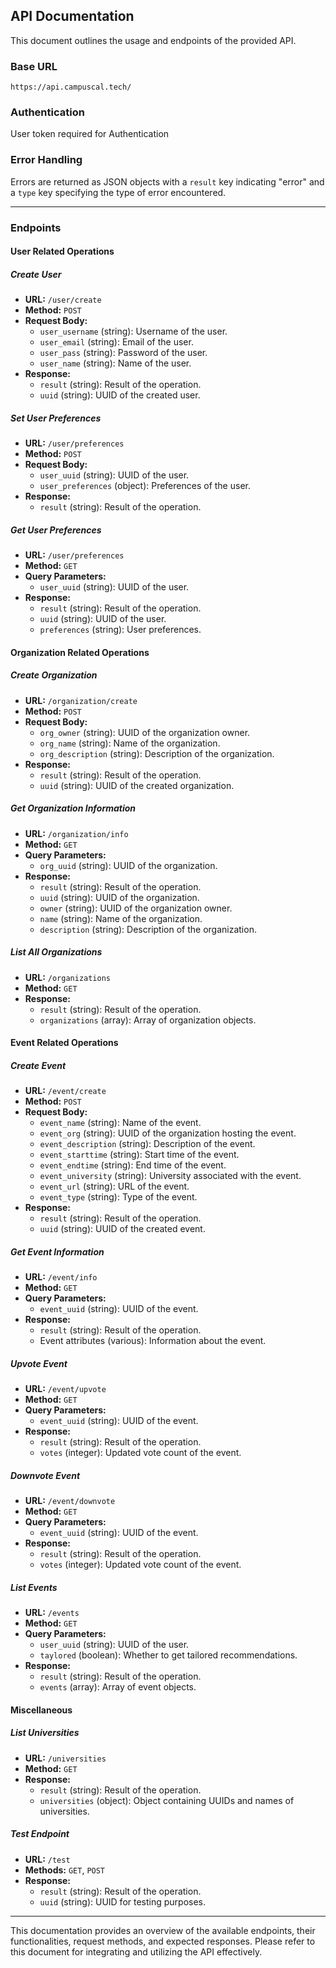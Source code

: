 ## API Documentation

This document outlines the usage and endpoints of the provided API.

### Base URL
```
https://api.campuscal.tech/
```

### Authentication
User token required for Authentication

### Error Handling
Errors are returned as JSON objects with a `result` key indicating "error" and a `type` key specifying the type of error encountered.

---

### Endpoints

#### User Related Operations

##### Create User
- **URL:** `/user/create`
- **Method:** `POST`
- **Request Body:**
  - `user_username` (string): Username of the user.
  - `user_email` (string): Email of the user.
  - `user_pass` (string): Password of the user.
  - `user_name` (string): Name of the user.
- **Response:**
  - `result` (string): Result of the operation.
  - `uuid` (string): UUID of the created user.

##### Set User Preferences
- **URL:** `/user/preferences`
- **Method:** `POST`
- **Request Body:**
  - `user_uuid` (string): UUID of the user.
  - `user_preferences` (object): Preferences of the user.
- **Response:**
  - `result` (string): Result of the operation.

##### Get User Preferences
- **URL:** `/user/preferences`
- **Method:** `GET`
- **Query Parameters:**
  - `user_uuid` (string): UUID of the user.
- **Response:**
  - `result` (string): Result of the operation.
  - `uuid` (string): UUID of the user.
  - `preferences` (string): User preferences.

#### Organization Related Operations

##### Create Organization
- **URL:** `/organization/create`
- **Method:** `POST`
- **Request Body:**
  - `org_owner` (string): UUID of the organization owner.
  - `org_name` (string): Name of the organization.
  - `org_description` (string): Description of the organization.
- **Response:**
  - `result` (string): Result of the operation.
  - `uuid` (string): UUID of the created organization.

##### Get Organization Information
- **URL:** `/organization/info`
- **Method:** `GET`
- **Query Parameters:**
  - `org_uuid` (string): UUID of the organization.
- **Response:**
  - `result` (string): Result of the operation.
  - `uuid` (string): UUID of the organization.
  - `owner` (string): UUID of the organization owner.
  - `name` (string): Name of the organization.
  - `description` (string): Description of the organization.

##### List All Organizations
- **URL:** `/organizations`
- **Method:** `GET`
- **Response:**
  - `result` (string): Result of the operation.
  - `organizations` (array): Array of organization objects.

#### Event Related Operations

##### Create Event
- **URL:** `/event/create`
- **Method:** `POST`
- **Request Body:**
  - `event_name` (string): Name of the event.
  - `event_org` (string): UUID of the organization hosting the event.
  - `event_description` (string): Description of the event.
  - `event_starttime` (string): Start time of the event.
  - `event_endtime` (string): End time of the event.
  - `event_university` (string): University associated with the event.
  - `event_url` (string): URL of the event.
  - `event_type` (string): Type of the event.
- **Response:**
  - `result` (string): Result of the operation.
  - `uuid` (string): UUID of the created event.

##### Get Event Information
- **URL:** `/event/info`
- **Method:** `GET`
- **Query Parameters:**
  - `event_uuid` (string): UUID of the event.
- **Response:**
  - `result` (string): Result of the operation.
  - Event attributes (various): Information about the event.

##### Upvote Event
- **URL:** `/event/upvote`
- **Method:** `GET`
- **Query Parameters:**
  - `event_uuid` (string): UUID of the event.
- **Response:**
  - `result` (string): Result of the operation.
  - `votes` (integer): Updated vote count of the event.

##### Downvote Event
- **URL:** `/event/downvote`
- **Method:** `GET`
- **Query Parameters:**
  - `event_uuid` (string): UUID of the event.
- **Response:**
  - `result` (string): Result of the operation.
  - `votes` (integer): Updated vote count of the event.

##### List Events
- **URL:** `/events`
- **Method:** `GET`
- **Query Parameters:**
  - `user_uuid` (string): UUID of the user.
  - `taylored` (boolean): Whether to get tailored recommendations.
- **Response:**
  - `result` (string): Result of the operation.
  - `events` (array): Array of event objects.

#### Miscellaneous

##### List Universities
- **URL:** `/universities`
- **Method:** `GET`
- **Response:**
  - `result` (string): Result of the operation.
  - `universities` (object): Object containing UUIDs and names of universities.

##### Test Endpoint
- **URL:** `/test`
- **Methods:** `GET`, `POST`
- **Response:**
  - `result` (string): Result of the operation.
  - `uuid` (string): UUID for testing purposes.

---

This documentation provides an overview of the available endpoints, their functionalities, request methods, and expected responses. Please refer to this document for integrating and utilizing the API effectively.